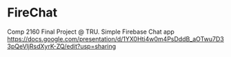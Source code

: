 # FireChat
Comp 2160 Final Project @ TRU. Simple Firebase Chat app
https://docs.google.com/presentation/d/1YX0Hti4w0m4PsDddB_aOTwu7D33pQeVljRsdXyrK-ZQ/edit?usp=sharing
